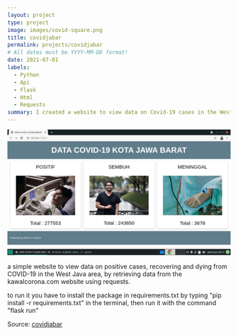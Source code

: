 ```yaml
---
layout: project
type: project
image: images/covid-square.png
title: covidjabar
permalink: projects/covidjabar
# All dates must be YYYY-MM-DD format!
date: 2021-07-01
labels:
  - Python
  - Api
  - Flask
  - Html
  - Requests
summary: I created a website to view data on Covid-19 cases in the West Java area.
---
```


<img class="ui extra-large center image" src="../images/covid.png">

a simple website to view data on positive cases, recovering and dying from COVID-19 in the West Java area, by retrieving data from the kawalcorona.com website using requests.

to run it you have to install the package in requirements.txt by typing "pip install -r requirements.txt" in the terminal, then run it with the command "flask run"

Source: <a href="https://github.com/ikonicity/covidjabar"><i class="large github icon"></i>covidjabar</a>



